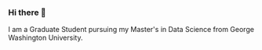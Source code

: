 ### Hi there 👋

I am a Graduate Student pursuing my Master's in Data Science from George Washington University.


